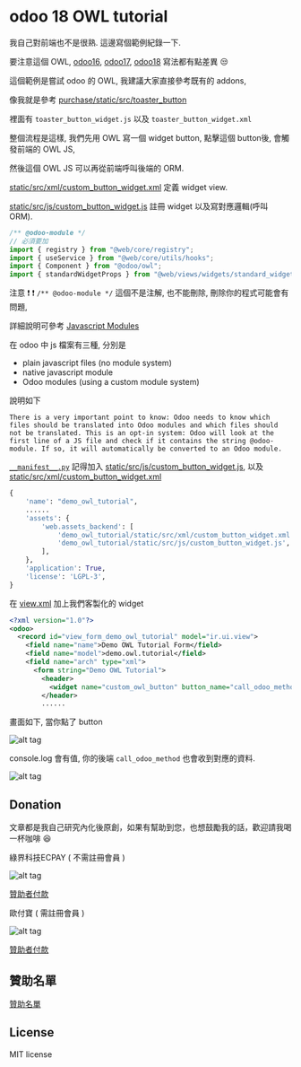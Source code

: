 # odoo 18 OWL tutorial

我自己對前端也不是很熟. 這邊寫個範例紀錄一下.

要注意這個 OWL, [odoo16](https://github.com/twtrubiks/odoo-demo-addons-tutorial/tree/16.0/demo_owl_tutorial), [odoo17](https://github.com/twtrubiks/odoo-demo-addons-tutorial/tree/17.0/demo_owl_tutorial), [odoo18](https://github.com/twtrubiks/odoo-demo-addons-tutorial/tree/18.0/demo_owl_tutorial) 寫法都有點差異 :unamused:

這個範例是嘗試 odoo 的 OWL, 我建議大家直接參考既有的 addons,

像我就是參考 [purchase/static/src/toaster_button](https://github.com/odoo/odoo/tree/18.0/addons/purchase/static/src/toaster_button)

裡面有 `toaster_button_widget.js` 以及 `toaster_button_widget.xml`

整個流程是這樣, 我們先用 OWL 寫一個 widget button, 點擊這個 button後, 會觸發前端的 OWL JS,

然後這個 OWL JS 可以再從前端呼叫後端的 ORM.

[static/src/xml/custom_button_widget.xml](static/src/xml/custom_button_widget.xml) 定義 widget view.

[static/src/js/custom_button_widget.js](static/src/js/custom_button_widget.js) 註冊 widget 以及寫對應邏輯(呼叫 ORM).

```js
/** @odoo-module */
// 必須要加
import { registry } from "@web/core/registry";
import { useService } from "@web/core/utils/hooks";
import { Component } from "@odoo/owl";
import { standardWidgetProps } from "@web/views/widgets/standard_widget_props";
```

注意 :exclamation: :exclamation: `/** @odoo-module */` 這個不是注解, 也不能刪除, 刪除你的程式可能會有問題,

詳細說明可參考 [Javascript Modules](https://www.odoo.com/documentation/18.0/developer/reference/frontend/javascript_modules.html)

在 odoo 中 js 檔案有三種, 分別是

- plain javascript files (no module system)
- native javascript module
- Odoo modules (using a custom module system)

說明如下

```text
There is a very important point to know: Odoo needs to know which files should be translated into Odoo modules and which files should not be translated. This is an opt-in system: Odoo will look at the first line of a JS file and check if it contains the string @odoo-module. If so, it will automatically be converted to an Odoo module.
```

[`__manifest__.py`](__manifest__.py) 記得加入 [static/src/js/custom_button_widget.js](static/src/js/custom_button_widget.js), 以及 [static/src/xml/custom_button_widget.xml](static/src/xml/custom_button_widget.xml)

```python
{
    'name': "demo_owl_tutorial",
    ......
    'assets': {
        'web.assets_backend': [
            'demo_owl_tutorial/static/src/xml/custom_button_widget.xml',
            'demo_owl_tutorial/static/src/js/custom_button_widget.js',
        ],
    },
    'application': True,
    'license': 'LGPL-3',
}
```

在 [view.xml](views/view.xml) 加上我們客製化的 widget

```xml
<?xml version="1.0"?>
<odoo>
  <record id="view_form_demo_owl_tutorial" model="ir.ui.view">
    <field name="name">Demo OWL Tutorial Form</field>
    <field name="model">demo.owl.tutorial</field>
    <field name="arch" type="xml">
      <form string="Demo OWL Tutorial">
        <header>
          <widget name="custom_owl_button" button_name="call_odoo_method" title="OWL 按鈕"/>
        </header>
        ......
```

畫面如下, 當你點了 button

![alt tag](https://i.imgur.com/ziBsISc.png)

console.log 會有值, 你的後端 `call_odoo_method` 也會收到對應的資料.

![alt tag](https://i.imgur.com/7XlGQPj.png)

## Donation

文章都是我自己研究內化後原創，如果有幫助到您，也想鼓勵我的話，歡迎請我喝一杯咖啡 :laughing:

綠界科技ECPAY ( 不需註冊會員 )

![alt tag](https://payment.ecpay.com.tw/Upload/QRCode/201906/QRCode_672351b8-5ab3-42dd-9c7c-c24c3e6a10a0.png)

[贊助者付款](http://bit.ly/2F7Jrha)

歐付寶 ( 需註冊會員 )

![alt tag](https://i.imgur.com/LRct9xa.png)

[贊助者付款](https://payment.opay.tw/Broadcaster/Donate/9E47FDEF85ABE383A0F5FC6A218606F8)

## 贊助名單

[贊助名單](https://github.com/twtrubiks/Thank-you-for-donate)

## License

MIT license
